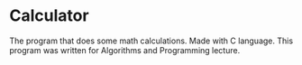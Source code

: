 # Calculator
The program that does some math calculations. Made with C language. This program was written for Algorithms and Programming lecture.
